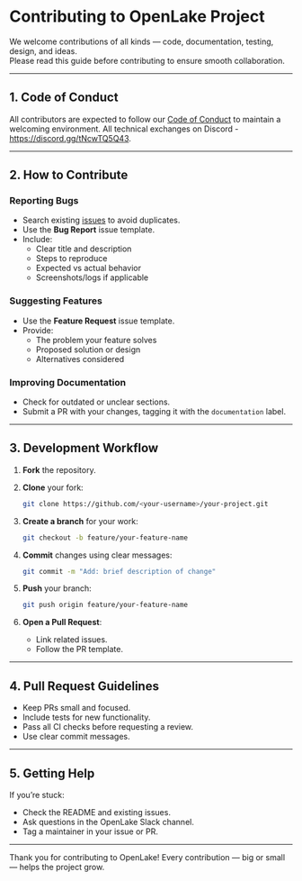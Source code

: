  
# Contributing to OpenLake Project

We welcome contributions of all kinds — code, documentation, testing, design, and ideas.  
Please read this guide before contributing to ensure smooth collaboration.

---

## 1. Code of Conduct
All contributors are expected to follow our [Code of Conduct](CODE_OF_CONDUCT.md) to maintain a welcoming environment. All technical exchanges on Discord -https://discord.gg/tNcwTQ5Q43.

---

## 2. How to Contribute

### Reporting Bugs
- Search existing [issues](../../issues) to avoid duplicates.
- Use the **Bug Report** issue template.
- Include:
  - Clear title and description
  - Steps to reproduce
  - Expected vs actual behavior
  - Screenshots/logs if applicable

### Suggesting Features
- Use the **Feature Request** issue template.
- Provide:
  - The problem your feature solves
  - Proposed solution or design
  - Alternatives considered

### Improving Documentation
- Check for outdated or unclear sections.
- Submit a PR with your changes, tagging it with the `documentation` label.

---

## 3. Development Workflow

1. **Fork** the repository.
2. **Clone** your fork:
   ```bash
   git clone https://github.com/<your-username>/your-project.git
    ```

3. **Create a branch** for your work:

   ```bash
   git checkout -b feature/your-feature-name
   ```
4. **Commit** changes using clear messages:

   ```bash
   git commit -m "Add: brief description of change"
   ```
5. **Push** your branch:

   ```bash
   git push origin feature/your-feature-name
   ```
6. **Open a Pull Request**:

   * Link related issues.
   * Follow the PR template.

---

## 4. Pull Request Guidelines

* Keep PRs small and focused.
* Include tests for new functionality.
* Pass all CI checks before requesting a review.
* Use clear commit messages.

---

## 5. Getting Help

If you’re stuck:

* Check the README and existing issues.
* Ask questions in the OpenLake Slack channel.
* Tag a maintainer in your issue or PR.

---

Thank you for contributing to OpenLake!
Every contribution — big or small — helps the project grow.

 
